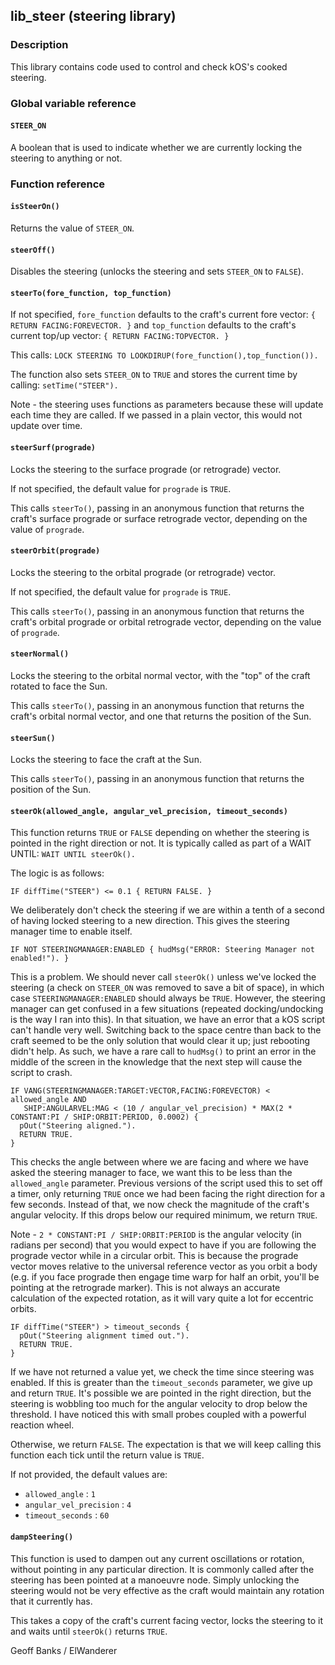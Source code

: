 ## lib\_steer (steering library)

### Description

This library contains code used to control and check kOS's cooked steering.

### Global variable reference

#### `STEER_ON`

A boolean that is used to indicate whether we are currently locking the steering to anything or not.

### Function reference

#### `isSteerOn()`

Returns the value of `STEER_ON`.

#### `steerOff()`

Disables the steering (unlocks the steering and sets `STEER_ON` to `FALSE`).

#### `steerTo(fore_function, top_function)`

If not specified, `fore_function` defaults to the craft's current fore vector: `{ RETURN FACING:FOREVECTOR. }` and `top_function` defaults to the craft's current top/up vector: `{ RETURN FACING:TOPVECTOR. }`

This calls: `LOCK STEERING TO LOOKDIRUP(fore_function(),top_function()).`

The function also sets `STEER_ON` to `TRUE` and stores the current time by calling: `setTime("STEER").`

Note - the steering uses functions as parameters because these will update each time they are called. If we passed in a plain vector, this would not update over time.

#### `steerSurf(prograde)`

Locks the steering to the surface prograde (or retrograde) vector.

If not specified, the default value for `prograde` is `TRUE`.

This calls `steerTo()`, passing in an anonymous function that returns the craft's surface prograde or surface retrograde vector, depending on the value of `prograde`.

#### `steerOrbit(prograde)`

Locks the steering to the orbital prograde (or retrograde) vector.

If not specified, the default value for `prograde` is `TRUE`.

This calls `steerTo()`, passing in an anonymous function that returns the craft's orbital prograde or orbital retrograde vector, depending on the value of `prograde`.

#### `steerNormal()`

Locks the steering to the orbital normal vector, with the "top" of the craft rotated to face the Sun.

This calls `steerTo()`, passing in an anonymous function that returns the craft's orbital normal vector, and one that returns the position of the Sun.

#### `steerSun()`

Locks the steering to face the craft at the Sun.

This calls `steerTo()`, passing in an anonymous function that returns the position of the Sun.

#### `steerOk(allowed_angle, angular_vel_precision, timeout_seconds)`

This function returns `TRUE` or `FALSE` depending on whether the steering is pointed in the right direction or not. It is typically called as part of a WAIT UNTIL: `WAIT UNTIL steerOk().`

The logic is as follows:

    IF diffTime("STEER") <= 0.1 { RETURN FALSE. }
We deliberately don't check the steering if we are within a tenth of a second of having locked steering to a new direction. This gives the steering manager time to enable itself.

    IF NOT STEERINGMANAGER:ENABLED { hudMsg("ERROR: Steering Manager not enabled!"). }
This is a problem. We should never call `steerOk()` unless we've locked the steering (a check on `STEER_ON` was removed to save a bit of space), in which case `STEERINGMANAGER:ENABLED` should always be `TRUE`. However, the steering manager can get confused in a few situations (repeated docking/undocking is the way I ran into this). In that situation, we have an error that a kOS script can't handle very well. Switching back to the space centre than back to the craft seemed to be the only solution that would clear it up; just rebooting didn't help. As such, we have a rare call to `hudMsg()` to print an error in the middle of the screen in the knowledge that the next step will cause the script to crash.

    IF VANG(STEERINGMANAGER:TARGET:VECTOR,FACING:FOREVECTOR) < allowed_angle AND 
       SHIP:ANGULARVEL:MAG < (10 / angular_vel_precision) * MAX(2 * CONSTANT:PI / SHIP:ORBIT:PERIOD, 0.0002) {
      pOut("Steering aligned.").
      RETURN TRUE.
    }
This checks the angle between where we are facing and where we have asked the steering manager to face, we want this to be less than the `allowed_angle` parameter. Previous versions of the script used this to set off a timer, only returning `TRUE` once we had been facing the right direction for a few seconds. Instead of that, we now check the magnitude of the craft's angular velocity. If this drops below our required minimum, we return `TRUE`.

Note - `2 * CONSTANT:PI / SHIP:ORBIT:PERIOD` is the angular velocity (in radians per second) that you would expect to have if you are following the prograde vector while in a circular orbit. This is because the prograde vector moves relative to the universal reference vector as you orbit a body (e.g. if you face prograde then engage time warp for half an orbit, you'll be pointing at the retrograde marker). This is not always an accurate calculation of the expected rotation, as it will vary quite a lot for eccentric orbits.

    IF diffTime("STEER") > timeout_seconds {
      pOut("Steering alignment timed out.").
      RETURN TRUE.
    }
If we have not returned a value yet, we check the time since steering was enabled. If this is greater than the `timeout_seconds` parameter, we give up and return `TRUE`. It's possible we are pointed in the right direction, but the steering is wobbling too much for the angular velocity to drop below the threshold. I have noticed this with small probes coupled with a powerful reaction wheel.

Otherwise, we return `FALSE`. The expectation is that we will keep calling this function each tick until the return value is `TRUE`.

If not provided, the default values are:
* `allowed_angle` : `1`
* `angular_vel_precision` : `4`
* `timeout_seconds` : `60`

#### `dampSteering()`

This function is used to dampen out any current oscillations or rotation, without pointing in any particular direction. It is commonly called after the steering has been pointed at a manoeuvre node. Simply unlocking the steering would not be very effective as the craft would maintain any rotation that it currently has.

This takes a copy of the craft's current facing vector, locks the steering to it and waits until `steerOk()` returns `TRUE`.


Geoff Banks / ElWanderer
